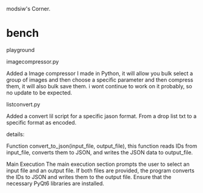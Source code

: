 modsiw's Corner.

# bench
playground

imagecompressor.py 

Added a Image compressor I made in Python, it will allow you bulk select a group of images and then choose a specific parameter and then compress them, it will also bulk save them.
i wont continue to work on it probably, so no update to be expected.


listconvert.py 

Added a convert lil script for a specific jason format.  From a drop list txt to a specific format as encoded.

details:

Function convert_to_json(input_file, output_file), this function reads IDs from input_file, converts them to JSON, and writes the JSON data to output_file.

Main Execution
The main execution section prompts the user to select an input file and an output file. If both files are provided, the program converts the IDs to JSON and writes them to the output file. Ensure that the necessary PyQt6 libraries are installed.

